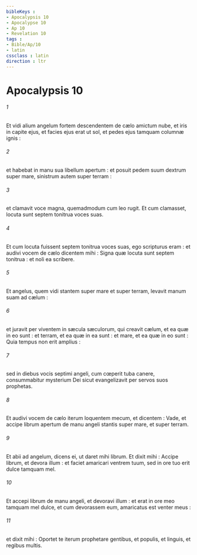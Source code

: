 ```yaml
---
bibleKeys : 
- Apocalypsis 10
- Apocalypse 10
- Ap 10
- Revelation 10
tags : 
- Bible/Ap/10
- latin
cssclass : latin
direction : ltr
---
```


# Apocalypsis 10

###### 1
Et vidi alium angelum fortem descendentem de cælo amictum nube, et iris in capite ejus, et facies ejus erat ut sol, et pedes ejus tamquam columnæ ignis :
###### 2
et habebat in manu sua libellum apertum : et posuit pedem suum dextrum super mare, sinistrum autem super terram :
###### 3
et clamavit voce magna, quemadmodum cum leo rugit. Et cum clamasset, locuta sunt septem tonitrua voces suas.
###### 4
Et cum locuta fuissent septem tonitrua voces suas, ego scripturus eram : et audivi vocem de cælo dicentem mihi : Signa quæ locuta sunt septem tonitrua : et noli ea scribere.
###### 5
Et angelus, quem vidi stantem super mare et super terram, levavit manum suam ad cælum :
###### 6
et juravit per viventem in sæcula sæculorum, qui creavit cælum, et ea quæ in eo sunt : et terram, et ea quæ in ea sunt : et mare, et ea quæ in eo sunt : Quia tempus non erit amplius :
###### 7
sed in diebus vocis septimi angeli, cum cœperit tuba canere, consummabitur mysterium Dei sicut evangelizavit per servos suos prophetas.
###### 8
Et audivi vocem de cælo iterum loquentem mecum, et dicentem : Vade, et accipe librum apertum de manu angeli stantis super mare, et super terram.
###### 9
Et abii ad angelum, dicens ei, ut daret mihi librum. Et dixit mihi : Accipe librum, et devora illum : et faciet amaricari ventrem tuum, sed in ore tuo erit dulce tamquam mel.
###### 10
Et accepi librum de manu angeli, et devoravi illum : et erat in ore meo tamquam mel dulce, et cum devorassem eum, amaricatus est venter meus :
###### 11
et dixit mihi : Oportet te iterum prophetare gentibus, et populis, et linguis, et regibus multis.

